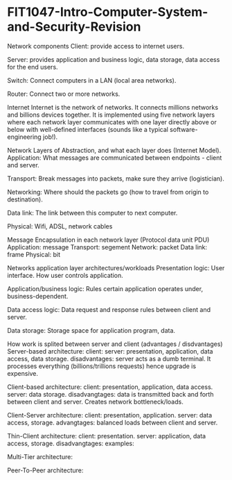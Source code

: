# FIT1047-Intro-Computer-System-and-Security-Revision

Network components
Client: 
provide access to internet users.

Server:
provides application and business logic, data storage, data access for the end users.

Switch:
Connect computers in a LAN (local area networks).

Router:
Connect two or more networks.

Internet
Internet is the network of networks. It connects millions networks and billions devices together. It is implemented using five network layers where each network layer communicates with one layer directly above or below with well-defined interfaces (sounds like a typical software-engineering job!).

Network Layers of Abstraction, and what each layer does (Internet Model). 
Application:
What messages are communicated between endpoints - client and server.

Transport:
Break messages into packets, make sure they arrive (logistician).

Networking:
Where should the packets go (how to travel from origin to destination).

Data link:
The link between this computer to next computer.

Physical:
Wifi, ADSL, network cables

Message Encapsulation in each network layer (Protocol data unit PDU)
Application: message
Transport: segement
Network: packet
Data link: frame
Physical: bit

Networks application layer architectures/workloads
Presentation logic:
User interface. How user controls application.

Application/business logic:
Rules certain application operates under, business-dependent.

Data access logic:
Data request and response rules between client and server.

Data storage:
Storage space for application program, data.

How work is splited between server and client (advantages / disdvantages)
Server-based architecture:
client: 
server: presentation, application, data access, data storage. 
disadvantages: server acts as a dumb terminal. It processes everything (billions/trillions requests) hence upgrade is expensive.

Client-based architecture:
client: presentation, application, data access.
server: data storage.
disadvangtages: data is transmitted back and forth between client and server. Creates network bottleneck/loads.

Client-Server architecture:
client: presentation, application.
server: data access, storage.
advangtages: balanced loads between client and server.

Thin-Client architecture:
client: presentation.
server: application, data access, storage.
disadvangtages: 
examples:

Multi-Tier architecture:

Peer-To-Peer architecture:

